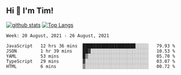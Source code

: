 ## Hi 👋 I'm Tim!
  
  [![github stats](https://github-readme-stats.vercel.app/api?username=thostetler&theme=dracula&count_private=true&show_icons=true)](https://github.com/thostetler/github-readme-stats)
  [![Top Langs](https://github-readme-stats.vercel.app/api/top-langs/?username=thostetler&layout=compact&count_private=true&theme=dracula&show_icons=true)](https://github.com/thostetler/github-readme-stats)
 
<!--START_SECTION:waka-->
```text
Week: 20 August, 2021 - 26 August, 2021

JavaScript   12 hrs 36 mins  ████████████████████░░░░░   79.93 % 
JSON         1 hr 39 mins    ██▓░░░░░░░░░░░░░░░░░░░░░░   10.53 % 
YAML         53 mins         █▒░░░░░░░░░░░░░░░░░░░░░░░   05.70 % 
TypeScript   29 mins         ▓░░░░░░░░░░░░░░░░░░░░░░░░   03.07 % 
HTML         6 mins          ▒░░░░░░░░░░░░░░░░░░░░░░░░   00.72 % 
```
<!--END_SECTION:waka-->
